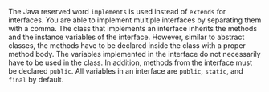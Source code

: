 The Java reserved word `implements` is used instead of `extends` for interfaces. You are able to implement multiple interfaces by separating them with a comma. The class that implements an interface inherits the methods and the instance variables of the interface. However, similar to abstract classes, the methods have to be declared inside the class with a proper method body. The variables implemented in the interface do not necessarily have to be used in the class. In addition, methods from the interface must be declared `public`. All variables in an interface are `public`, `static`, and `final` by default.

